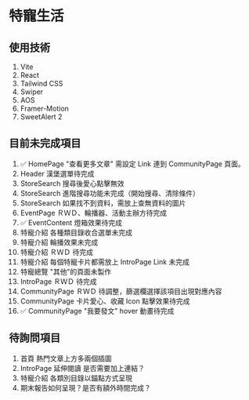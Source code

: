 # 特寵生活

## 使用技術
1. Vite
2. React
3. Tailwind CSS
4. Swiper
5. AOS
6. Framer-Motion
7. SweetAlert 2

## 目前未完成項目
1. ✅ HomePage "查看更多文章" 需設定 Link 連到 CommunityPage 頁面。
2. Header 漢堡選單待完成
3. StoreSearch 搜尋後愛心點擊無效
4. StoreSearch 進階搜尋功能未完成（開始搜尋、清除條件）
5. StoreSearch 如果找不到資料，需放上查無資料的圖片
6. EventPage ＲＷＤ、輪播器、活動主辦方待完成
7. ✅ EventContent 燈箱效果待完成
8. 特寵介紹 各種類目錄收合選單未完成
9. 特寵介紹 輪播效果未完成
10. 特寵介紹 ＲＷＤ 待完成
11. 特寵介紹 每個特寵卡片都需放上 IntroPage Link 未完成
12. 特寵總覽 "其他"的頁面未製作
13. IntroPage ＲＷＤ 待完成
14. CommunityPage ＲＷＤ 待調整，篩選欄選擇該項目出現對應內容
15. CommunityPage 卡片愛心、收藏 Icon 點擊效果待完成
16. ✅ CommunityPage "我要發文" hover 動畫待完成

## 待詢問項目
1. 首頁 熱門文章上方多兩個插圖
2. IntroPage 延伸閱讀 是否需要加上連結？
3. 特寵介紹 各類別目錄以錨點方式呈現
4. 期末報告如何呈現？是否有額外時間完成？